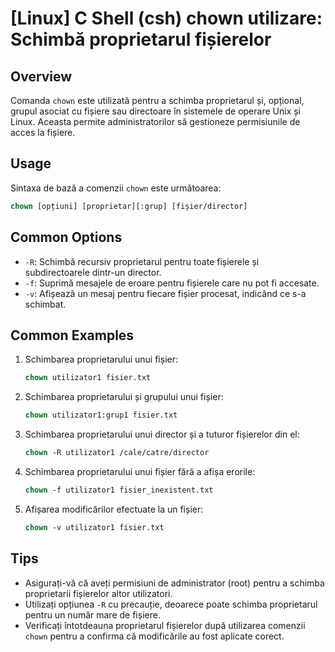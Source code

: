 # [Linux] C Shell (csh) chown utilizare: Schimbă proprietarul fișierelor

## Overview
Comanda `chown` este utilizată pentru a schimba proprietarul și, opțional, grupul asociat cu fișiere sau directoare în sistemele de operare Unix și Linux. Aceasta permite administratorilor să gestioneze permisiunile de acces la fișiere.

## Usage
Sintaxa de bază a comenzii `chown` este următoarea:

```csh
chown [opțiuni] [proprietar][:grup] [fișier/director]
```

## Common Options
- `-R`: Schimbă recursiv proprietarul pentru toate fișierele și subdirectoarele dintr-un director.
- `-f`: Suprimă mesajele de eroare pentru fișierele care nu pot fi accesate.
- `-v`: Afișează un mesaj pentru fiecare fișier procesat, indicând ce s-a schimbat.

## Common Examples
1. Schimbarea proprietarului unui fișier:
   ```csh
   chown utilizator1 fisier.txt
   ```

2. Schimbarea proprietarului și grupului unui fișier:
   ```csh
   chown utilizator1:grup1 fisier.txt
   ```

3. Schimbarea proprietarului unui director și a tuturor fișierelor din el:
   ```csh
   chown -R utilizator1 /cale/catre/director
   ```

4. Schimbarea proprietarului unui fișier fără a afișa erorile:
   ```csh
   chown -f utilizator1 fisier_inexistent.txt
   ```

5. Afișarea modificărilor efectuate la un fișier:
   ```csh
   chown -v utilizator1 fisier.txt
   ```

## Tips
- Asigurați-vă că aveți permisiuni de administrator (root) pentru a schimba proprietarii fișierelor altor utilizatori.
- Utilizați opțiunea `-R` cu precauție, deoarece poate schimba proprietarul pentru un număr mare de fișiere.
- Verificați întotdeauna proprietarul fișierelor după utilizarea comenzii `chown` pentru a confirma că modificările au fost aplicate corect.